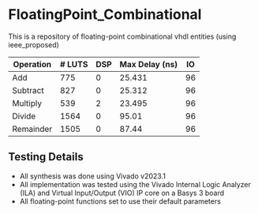 # FloatingPoint_Combinational
This is a repository of floating-point combinational vhdl entities (using ieee_proposed) 


| Operation     | # LUTS        | DSP   | Max Delay (ns)  | IO |
| ------------- | ------------- | ----- | --------------- | -- | 
| Add           | 775           | 0     | 25.431          | 96 |
| Subtract      | 827           | 0     | 25.312          | 96 |
| Multiply      | 539           | 2     | 23.495          | 96 |
| Divide        | 1564          | 0     | 95.01           | 96 |
| Remainder     | 1505          | 0     | 87.44           | 96 |


## Testing Details
+ All synthesis was done using Vivado v2023.1
+ All implementation was tested using the Vivado Internal Logic Analyzer (ILA) and Virtual Input/Output (VIO) IP core on a Basys 3 board
+ All floating-point functions set to use their default parameters
